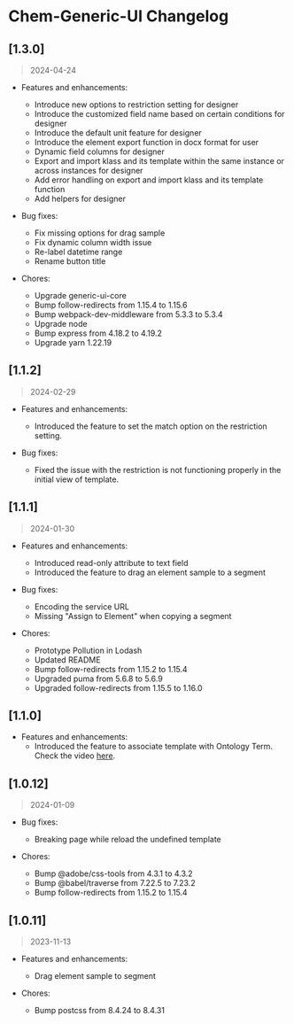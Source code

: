 
# Chem-Generic-UI Changelog

## [1.3.0]
> 2024-04-24

* Features and enhancements:
  * Introduce new options to restriction setting for designer
  * Introduce the customized field name based on certain conditions for designer
  * Introduce the default unit feature for designer
  * Introduce the element export function in docx format for user
  * Dynamic field columns for designer
  * Export and import klass and its template within the same instance or across instances for designer
  * Add error handling on export and import klass and its template function
  * Add helpers for designer

* Bug fixes:
  * Fix missing options for drag sample
  * Fix dynamic column width issue
  * Re-label datetime range
  * Rename button title

* Chores:
  * Upgrade generic-ui-core
  * Bump follow-redirects from 1.15.4 to 1.15.6
  * Bump webpack-dev-middleware from 5.3.3 to 5.3.4
  * Upgrade node
  * Bump express from 4.18.2 to 4.19.2
  * Upgrade yarn 1.22.19

## [1.1.2]
> 2024-02-29

* Features and enhancements:
  * Introduced the feature to set the match option on the restriction setting.

* Bug fixes:
  * Fixed the issue with the restriction is not functioning properly in the initial view of template.

## [1.1.1]
> 2024-01-30

* Features and enhancements:
  * Introduced read-only attribute to text field
  * Introduced the feature to drag an element sample to a segment

* Bug fixes:
  * Encoding the service URL
  * Missing "Assign to Element" when copying a segment

* Chores:
  * Prototype Pollution in Lodash
  * Updated README
  * Bump follow-redirects from 1.15.2 to 1.15.4
  * Upgraded puma from 5.6.8 to 5.6.9
  * Upgraded follow-redirects from 1.15.5 to 1.16.0

## [1.1.0]

* Features and enhancements:
  * Introduced the feature to associate template with Ontology Term. Check the video [here](https://youtu.be/ZJlUtO4DCao?list=PLZoVOhxCsajnl5_tveYUvtD0Y57devzdn).

## [1.0.12]
> 2024-01-09

* Bug fixes:
  * Breaking page while reload the undefined template

* Chores:
  * Bump @adobe/css-tools from 4.3.1 to 4.3.2
  * Bump @babel/traverse from 7.22.5 to 7.23.2
  * Bump follow-redirects from 1.15.2 to 1.15.4

## [1.0.11]
> 2023-11-13

* Features and enhancements:
  * Drag element sample to segment

* Chores:
  * Bump postcss from 8.4.24 to 8.4.31
